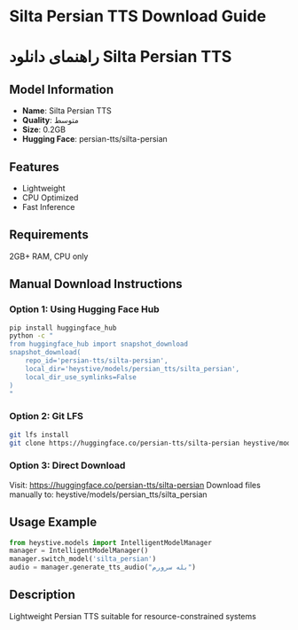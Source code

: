 # Silta Persian TTS Download Guide
# راهنمای دانلود Silta Persian TTS

## Model Information
- **Name**: Silta Persian TTS
- **Quality**: متوسط
- **Size**: 0.2GB
- **Hugging Face**: persian-tts/silta-persian

## Features
- Lightweight
- CPU Optimized
- Fast Inference

## Requirements
2GB+ RAM, CPU only

## Manual Download Instructions

### Option 1: Using Hugging Face Hub
```bash
pip install huggingface_hub
python -c "
from huggingface_hub import snapshot_download
snapshot_download(
    repo_id='persian-tts/silta-persian',
    local_dir='heystive/models/persian_tts/silta_persian',
    local_dir_use_symlinks=False
)
"
```

### Option 2: Git LFS
```bash
git lfs install
git clone https://huggingface.co/persian-tts/silta-persian heystive/models/persian_tts/silta_persian
```

### Option 3: Direct Download
Visit: https://huggingface.co/persian-tts/silta-persian
Download files manually to: heystive/models/persian_tts/silta_persian

## Usage Example
```python
from heystive.models import IntelligentModelManager
manager = IntelligentModelManager()
manager.switch_model('silta_persian')
audio = manager.generate_tts_audio("بله سرورم")
```

## Description
Lightweight Persian TTS suitable for resource-constrained systems
